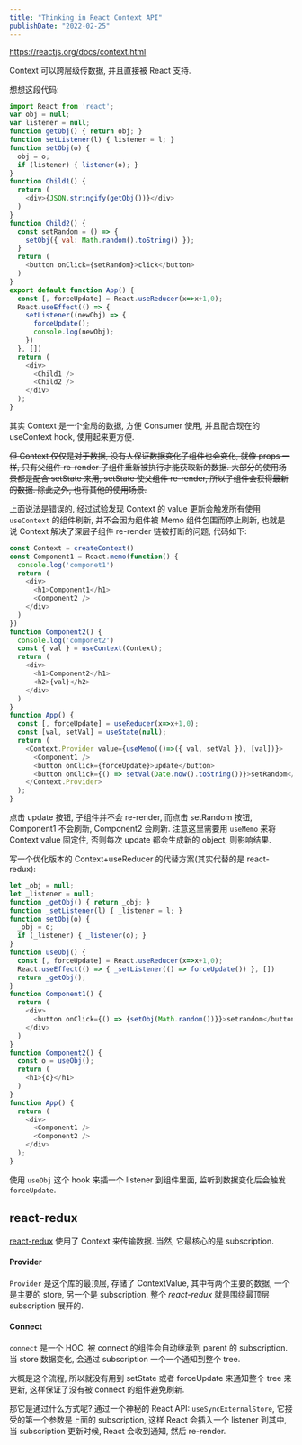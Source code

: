 ```yaml
---
title: "Thinking in React Context API"
publishDate: "2022-02-25"
---
```


https://reactjs.org/docs/context.html

Context 可以跨层级传数据, 并且直接被 React 支持.

想想这段代码:

```javascript
import React from 'react';
var obj = null;
var listener = null;
function getObj() { return obj; }
function setListener(l) { listener = l; }
function setObj(o) {
  obj = o;
  if (listener) { listener(o); }
}
function Child1() {
  return (
    <div>{JSON.stringify(getObj())}</div>
  )
}
function Child2() {
  const setRandom = () => {
    setObj({ val: Math.random().toString() });
  }
  return (
    <button onClick={setRandom}>click</button>
  )
}
export default function App() {
  const [, forceUpdate] = React.useReducer(x=>x+1,0);
  React.useEffect(() => {
    setListener((newObj) => {
      forceUpdate();
      console.log(newObj);
    })
  }, [])
  return (
    <div>
      <Child1 />
      <Child2 />
    </div>
  );
}
```

其实 Context 是一个全局的数据, 方便 Consumer 使用, 并且配合现在的 useContext hook, 使用起来更方便.

~~但 Context 仅仅是对于数据, 没有人保证数据变化子组件也会变化, 就像 props 一样, 只有父组件 re-render 子组件重新被执行才能获取新的数据. 大部分的使用场景都是配合 setState 来用, setState 使父组件 re-render, 所以子组件会获得最新的数据. 除此之外, 也有其他的使用场景.~~


上面说法是错误的, 经过试验发现 Context 的 value 更新会触发所有使用 `useContext` 的组件刷新, 并不会因为组件被 Memo 组件包围而停止刷新, 也就是说 Context 解决了深层子组件 re-render 链被打断的问题, 代码如下:

```javascript
const Context = createContext()
const Component1 = React.memo(function() {
  console.log('componet1')
  return (
    <div>
      <h1>Component1</h1>
      <Component2 />
    </div>
  )
})
function Component2() {
  console.log('componet2')
  const { val } = useContext(Context);
  return (
    <div>
      <h1>Component2</h1>
      <h2>{val}</h2>
    </div>
  )
}
function App() {
  const [, forceUpdate] = useReducer(x=>x+1,0);
  const [val, setVal] = useState(null);
  return (
    <Context.Provider value={useMemo(()=>({ val, setVal }), [val])}>
      <Component1 />
      <button onClick={forceUpdate}>update</button>
      <button onClick={() => setVal(Date.now().toString())}>setRandom</button>
    </Context.Provider>
  );
}
```

点击 update 按钮, 子组件并不会 re-render, 而点击 setRandom 按钮, Component1 不会刷新, Component2 会刷新.
注意这里需要用 `useMemo` 来将 Context value 固定住, 否则每次 update 都会生成新的 object, 则影响结果.

写一个优化版本的 Context+useReducer 的代替方案(其实代替的是 react-redux):

```javascript
let _obj = null;
let _listener = null;
function _getObj() { return _obj; }
function _setListener(l) { _listener = l; }
function setObj(o) {
  _obj = o;
  if (_listener) { _listener(o); }
}
function useObj() {
  const [, forceUpdate] = React.useReducer(x=>x+1,0);
  React.useEffect(() => { _setListener(() => forceUpdate()) }, [])
  return _getObj();
}
function Component1() {
  return (
    <div>
      <button onClick={() => {setObj(Math.random())}}>setrandom</button>
    </div>
  )
}
function Component2() {
  const o = useObj();
  return (
    <h1>{o}</h1>
  )
}
function App() {
  return (
    <div>
      <Component1 />
      <Component2 />
    </div>
  );
}
```

使用 `useObj` 这个 hook 来插一个 listener 到组件里面, 监听到数据变化后会触发 `forceUpdate`.


## react-redux

[react-redux](https://github.com/reduxjs/react-redux) 使用了 Context 来传输数据. 当然, 它最核心的是 subscription.

#### Provider

`Provider` 是这个库的最顶层, 存储了 ContextValue, 其中有两个主要的数据, 一个是主要的 store, 另一个是 subscription. 整个 *react-redux* 就是围绕最顶层 subscription 展开的.

#### Connect

`connect` 是一个 HOC, 被 connect 的组件会自动继承到 parent 的 subscription. 当 store 数据变化, 会通过 subscription 一个一个通知到整个 tree.

大概是这个流程, 所以就没有用到 setState 或者 forceUpdate 来通知整个 tree 来更新, 这样保证了没有被 connect 的组件避免刷新.

那它是通过什么方式呢? 通过一个神秘的 React API: `useSyncExternalStore`, 它接受的第一个参数是上面的 subscription, 这样 React 会插入一个 listener 到其中, 当 subscription 更新时候, React 会收到通知, 然后  re-render.

